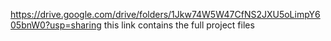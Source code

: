 https://drive.google.com/drive/folders/1Jkw74W5W47CfNS2JXU5oLimpY605bnW0?usp=sharing
this link contains the full project files
